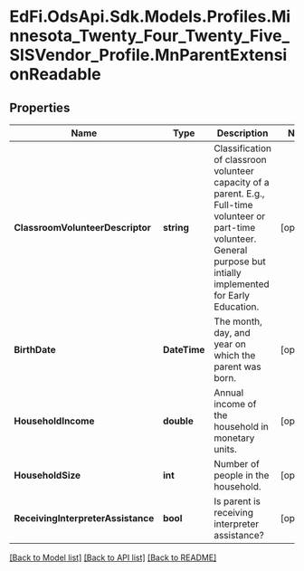 # EdFi.OdsApi.Sdk.Models.Profiles.Minnesota_Twenty_Four_Twenty_Five_SISVendor_Profile.MnParentExtensionReadable

## Properties

Name | Type | Description | Notes
------------ | ------------- | ------------- | -------------
**ClassroomVolunteerDescriptor** | **string** | Classification of classroon volunteer capacity of a parent. E.g., Full-time volunteer or part-time volunteer. General purpose but intially implemented for Early Education. | [optional] 
**BirthDate** | **DateTime** | The month, day, and year on which the parent was born. | [optional] 
**HouseholdIncome** | **double** | Annual income of the household in monetary units. | [optional] 
**HouseholdSize** | **int** | Number of people in the household. | [optional] 
**ReceivingInterpreterAssistance** | **bool** | Is parent is receiving interpreter assistance? | [optional] 

[[Back to Model list]](../README.md#documentation-for-models) [[Back to API list]](../README.md#documentation-for-api-endpoints) [[Back to README]](../README.md)

